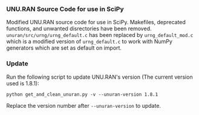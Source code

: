 ### UNU.RAN Source Code for use in SciPy

Modified UNU.RAN source code for use in SciPy. Makefiles, deprecated functions, and unwanted disrectories have been removed.
`unuran/src/urng/urng_default.c` has been replaced by `urng_default_mod.c` which is a modified version of `urng_default.c`
to work with NumPy generators which are set as default on import.

### Update

Run the following script to update UNU.RAN's version (The current version used is 1.8.1):

```shell
python get_and_clean_unuran.py -v --unuran-version 1.8.1
```

Replace the version number after `--unuran-version` to update.
